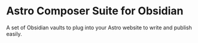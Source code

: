 # Astro Composer Suite for Obsidian
A set of Obsidian vaults to plug into your Astro website to write and publish easily.
